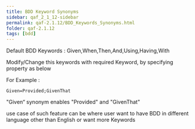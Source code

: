 ```yaml
---
title: BDD Keyword Synonyms
sidebar: qaf_2_1_12-sidebar
permalink: qaf-2.1.12/BDD_Keywords_Synonyms.html
folder: qaf-2.1.12
tags: [bdd]
---
```


Default BDD Keywords : Given,When,Then,And,Using,Having,With

Modify/Change this keywords with required Keyword, by specifying property as below

For Example :

``` 
Given=Provided;GivenThat
```

"Given“ synonym enables "Provided" and "GivenThat"

use case of such feature can be where user want to have BDD in different language other than English or want more Keywords
